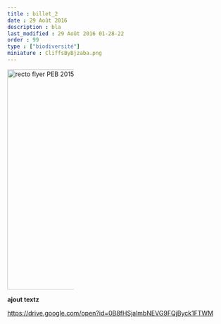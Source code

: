 ```yaml
---
title : billet_2
date : 29 Août 2016
description : bla
last_modified : 29 Août 2016 01-28-22
order : 99
type : ["biodiversité"]
miniature : CliffsByBjzaba.png
---
```

<a href="https://drive.google.com/uc?export=view&id=0B8fHSjalmbNEaWlSWHluOWc4ekE">
  <img src="https://drive.google.com/uc?export=view&id=0B8fHSjalmbNEaWlSWHluOWc4ekE"
      style="width: 500px; max-width:30%; height: auto" title="Click for the larger version." alt="recto flyer PEB 2015" />
</a>


**ajout textz**

https://drive.google.com/open?id=0B8fHSjalmbNEVG9FQjByck1FTWM